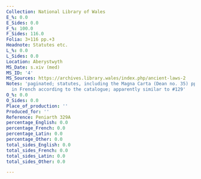 ```yaml
---
Collection: National Library of Wales
E_%: 0.0
E_Sides: 0.0
F_%: 100.0
F_Sides: 116.0
Folia: 3+116 pp.+3
Headnote: Statutes etc.
L_%: 0.0
L_Sides: 0.0
Location: Aberystwyth
MS_Date: s.xiv (med)
MS_ID: '4'
MS_Sources: https://archives.library.wales/index.php/ancient-laws-2
Notes: 'paginated; statutes, including the Magna Carta (Dean no. 35) pp. 5-10, all
  in French according to the catalogue; apparently similar to #129'
O_%: 0.0
O_Sides: 0.0
Place_of_production: ''
Produced_for: ''
Reference: Peniarth 329A
percentage_English: 0.0
percentage_French: 0.0
percentage_Latin: 0.0
percentage_Other: 0.0
total_sides_English: 0.0
total_sides_French: 0.0
total_sides_Latin: 0.0
total_sides_Other: 0.0

---
```

